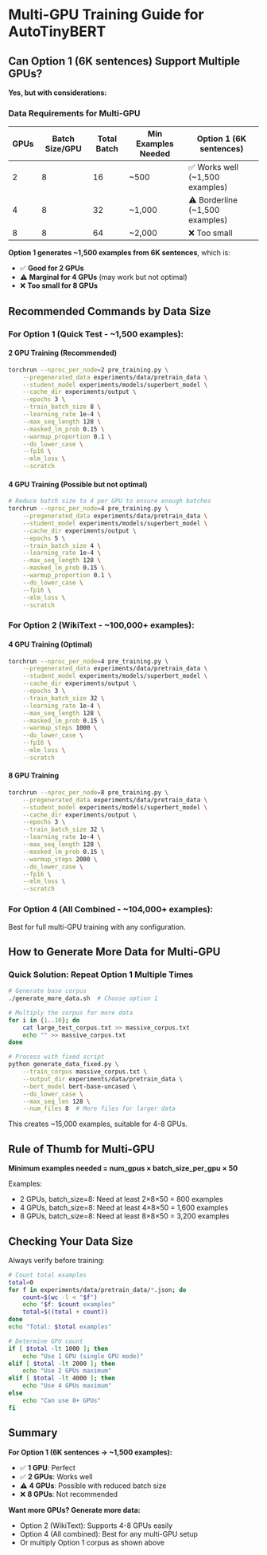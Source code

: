 # Multi-GPU Training Guide for AutoTinyBERT

## Can Option 1 (6K sentences) Support Multiple GPUs?

**Yes, but with considerations:**

### Data Requirements for Multi-GPU

| GPUs | Batch Size/GPU | Total Batch | Min Examples Needed | Option 1 (6K sentences) |
|------|---------------|-------------|-------------------|------------------------|
| 2 | 8 | 16 | ~500 | ✅ Works well (~1,500 examples) |
| 4 | 8 | 32 | ~1,000 | ⚠️ Borderline (~1,500 examples) |
| 8 | 8 | 64 | ~2,000 | ❌ Too small |

**Option 1 generates ~1,500 examples from 6K sentences**, which is:
- ✅ **Good for 2 GPUs**
- ⚠️ **Marginal for 4 GPUs** (may work but not optimal)
- ❌ **Too small for 8 GPUs**

## Recommended Commands by Data Size

### For Option 1 (Quick Test - ~1,500 examples):

#### 2 GPU Training (Recommended)
```bash
torchrun --nproc_per_node=2 pre_training.py \
    --pregenerated_data experiments/data/pretrain_data \
    --student_model experiments/models/superbert_model \
    --cache_dir experiments/output \
    --epochs 3 \
    --train_batch_size 8 \
    --learning_rate 1e-4 \
    --max_seq_length 128 \
    --masked_lm_prob 0.15 \
    --warmup_proportion 0.1 \
    --do_lower_case \
    --fp16 \
    --mlm_loss \
    --scratch
```

#### 4 GPU Training (Possible but not optimal)
```bash
# Reduce batch size to 4 per GPU to ensure enough batches
torchrun --nproc_per_node=4 pre_training.py \
    --pregenerated_data experiments/data/pretrain_data \
    --student_model experiments/models/superbert_model \
    --cache_dir experiments/output \
    --epochs 5 \
    --train_batch_size 4 \
    --learning_rate 1e-4 \
    --max_seq_length 128 \
    --masked_lm_prob 0.15 \
    --warmup_proportion 0.1 \
    --do_lower_case \
    --fp16 \
    --mlm_loss \
    --scratch
```

### For Option 2 (WikiText - ~100,000+ examples):

#### 4 GPU Training (Optimal)
```bash
torchrun --nproc_per_node=4 pre_training.py \
    --pregenerated_data experiments/data/pretrain_data \
    --student_model experiments/models/superbert_model \
    --cache_dir experiments/output \
    --epochs 3 \
    --train_batch_size 32 \
    --learning_rate 1e-4 \
    --max_seq_length 128 \
    --masked_lm_prob 0.15 \
    --warmup_steps 1000 \
    --do_lower_case \
    --fp16 \
    --mlm_loss \
    --scratch
```

#### 8 GPU Training
```bash
torchrun --nproc_per_node=8 pre_training.py \
    --pregenerated_data experiments/data/pretrain_data \
    --student_model experiments/models/superbert_model \
    --cache_dir experiments/output \
    --epochs 3 \
    --train_batch_size 32 \
    --learning_rate 1e-4 \
    --max_seq_length 128 \
    --masked_lm_prob 0.15 \
    --warmup_steps 2000 \
    --do_lower_case \
    --fp16 \
    --mlm_loss \
    --scratch
```

### For Option 4 (All Combined - ~104,000+ examples):

Best for full multi-GPU training with any configuration.

## How to Generate More Data for Multi-GPU

### Quick Solution: Repeat Option 1 Multiple Times
```bash
# Generate base corpus
./generate_more_data.sh  # Choose option 1

# Multiply the corpus for more data
for i in {1..10}; do 
    cat large_test_corpus.txt >> massive_corpus.txt
    echo "" >> massive_corpus.txt
done

# Process with fixed script
python generate_data_fixed.py \
    --train_corpus massive_corpus.txt \
    --output_dir experiments/data/pretrain_data \
    --bert_model bert-base-uncased \
    --do_lower_case \
    --max_seq_len 128 \
    --num_files 8  # More files for larger data
```

This creates ~15,000 examples, suitable for 4-8 GPUs.

## Rule of Thumb for Multi-GPU

**Minimum examples needed = num_gpus × batch_size_per_gpu × 50**

Examples:
- 2 GPUs, batch_size=8: Need at least 2×8×50 = 800 examples
- 4 GPUs, batch_size=8: Need at least 4×8×50 = 1,600 examples  
- 8 GPUs, batch_size=8: Need at least 8×8×50 = 3,200 examples

## Checking Your Data Size

Always verify before training:
```bash
# Count total examples
total=0
for f in experiments/data/pretrain_data/*.json; do
    count=$(wc -l < "$f")
    echo "$f: $count examples"
    total=$((total + count))
done
echo "Total: $total examples"

# Determine GPU count
if [ $total -lt 1000 ]; then
    echo "Use 1 GPU (single GPU mode)"
elif [ $total -lt 2000 ]; then
    echo "Use 2 GPUs maximum"
elif [ $total -lt 4000 ]; then
    echo "Use 4 GPUs maximum"
else
    echo "Can use 8+ GPUs"
fi
```

## Summary

**For Option 1 (6K sentences → ~1,500 examples):**
- ✅ **1 GPU**: Perfect
- ✅ **2 GPUs**: Works well
- ⚠️ **4 GPUs**: Possible with reduced batch size
- ❌ **8 GPUs**: Not recommended

**Want more GPUs? Generate more data:**
- Option 2 (WikiText): Supports 4-8 GPUs easily
- Option 4 (All combined): Best for any multi-GPU setup
- Or multiply Option 1 corpus as shown above
